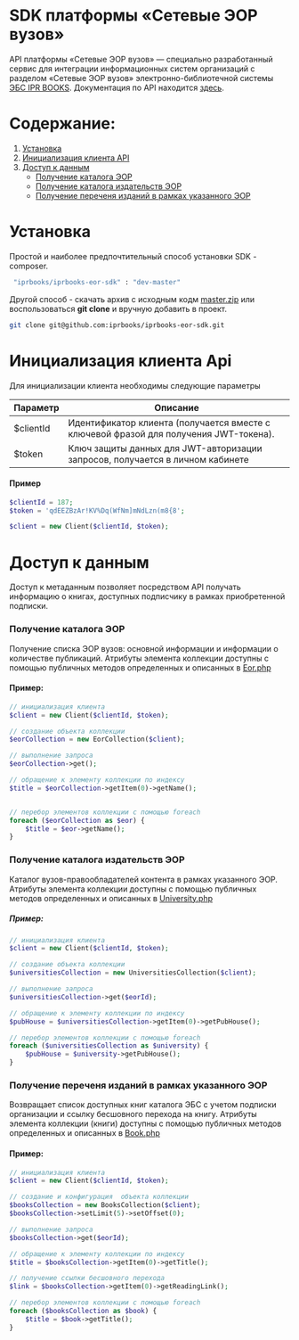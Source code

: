 # SDK платформы «Сетевые ЭОР вузов»

API платформы «Сетевые ЭОР вузов» — специально разработанный сервис для интеграции информационных систем организаций с разделом «Сетевые ЭОР вузов» электронно-библиотечной системы [ЭБС IPR BOOKS](http://www.iprbookshop.ru/). Документация по API находится [здесь](https://eorapi.iprbooks.ru/documentation/base).


# Содержание:

1. [Установка](#1)
2. [Инициализация клиента API](#2)
3. [Доступ к данным](#3)
    * [Получение каталога ЭОР](#31)
    * [Получение каталога издательств ЭОР](#32)
    * [Получение переченя изданий в рамках указанного ЭОР](#33)

<a name="1"><h1>Установка</h1></a>
Простой и наиболее предпочтительный способ установки SDK - composer.
```sh
 "iprbooks/iprbooks-eor-sdk" : "dev-master"
```

Другой способ - скачать архив с исходным кодм [master.zip](https://github.com/iprbooks/iprbooks-eor-sdk/archive/master.zip)
или воспользоваться **git clone** и вручную добавить в проект.
```sh
git clone git@github.com:iprbooks/iprbooks-eor-sdk.git
```

<a name="2"><h1>Инициализация клиента Api</h1></a>
Для инициализации клиента необходимы следующие параметры

| Параметр  | Описание |
| --------  | -------- |
| $clientId | Идентификатор клиента (получается вместе с ключевой фразой для получения JWT-токена). |
| $token    | Ключ защиты данных для JWT-авторизации запросов, получается в личном кабинете |

#### Пример
```php
$clientId = 187;
$token = 'qdEEZBzAr!KV%Dq(WfNm]mNdLzn(m8{8';

$client = new Client($clientId, $token);
```


<a name="3"><h1>Доступ к данным</h1></a>
Доступ к метаданным позволяет посредством API получать информацию о книгах, доступных подписчику
в рамках приобретенной подписки.


<a name="31"><h3>Получение каталога ЭОР</h3></a>
Получение списка ЭОР вузов: основной информации и информации о количестве публикаций.
Атрибуты элемента коллекции доступны с помощью публичных методов определенных и описанных в
[Eor.php](https://github.com/iprbooks/iprbooks-eor-sdk/blob/master/src/models/Eor.php)
#### Пример:
```php
// инициализация клиента
$client = new Client($clientId, $token);

// создание объекта коллекции
$eorCollection = new EorCollection($client);

// выполнение запроса
$eorCollection->get();

// обращение к элементу коллекции по индексу
$title = $eorCollection->getItem(0)->getName();


// перебор элементов коллекции с помощью foreach
foreach ($eorCollection as $eor) {
    $title = $eor->getName();
}
``` 

<a name="32"><h3>Получение каталога издательств ЭОР</h3></a>
Каталог вузов-правообладателей контента в рамках указанного ЭОР.
Атрибуты элемента коллекции доступны с помощью публичных методов определенных и описанных в
[University.php](https://github.com/iprbooks/iprbooks-eor-sdk/blob/master/src/models/University.php)
##### Пример:
```php
// инициализация клиента
$client = new Client($clientId, $token);

// создание объекта коллекции
$universitiesCollection = new UniversitiesCollection($client);

// выполнение запроса
$universitiesCollection->get($eorId);

// обращение к элементу коллекции по индексу
$pubHouse = $universitiesCollection->getItem(0)->getPubHouse();

// перебор элементов коллекции с помощью foreach
foreach ($universitiesCollection as $university) {
    $pubHouse = $university->getPubHouse();
}
```


<a name="33"><h3>Получение переченя изданий в рамках указанного ЭОР</h3></a>
Возвращает список доступных книг каталога ЭБС с учетом подписки организации и ссылку бесшовного перехода на книгу.
Атрибуты элемента коллекции (книги) доступны с помощью публичных методов определенных и описанных в
[Book.php](https://github.com/iprbooks/iprbooks-eor-sdk/blob/master/src/models/Book.php)
#### Пример:
```php
// инициализация клиента
$client = new Client($clientId, $token);

// создание и конфигурация  объекта коллекции
$booksCollection = new BooksCollection($client);
$booksCollection->setLimit(5)->setOffset(0);

// выполнение запроса
$booksCollection->get($eorId);

// обращение к элементу коллекции по индексу
$title = $booksCollection->getItem(0)->getTitle();

// получение ссылки бесшовного перехода
$link = $booksCollection->getItem(0)->getReadingLink();

// перебор элементов коллекции с помощью foreach
foreach ($booksCollection as $book) {
    $title = $book->getTitle();
}

```